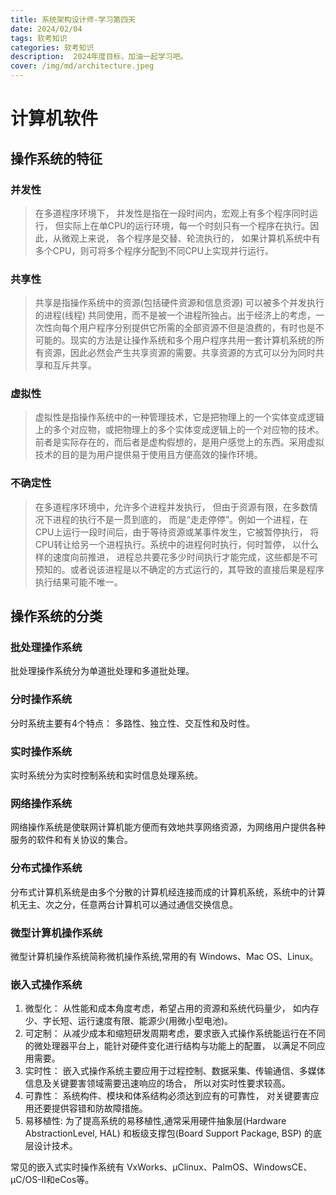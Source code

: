 ```yaml
---
title: 系统架构设计师-学习第四天
date: 2024/02/04
tags: 软考知识
categories: 软考知识
description:  2024年度目标，加油一起学习吧。
cover: /img/md/architecture.jpeg
---
```


# 计算机软件

## 操作系统的特征
### 并发性
> 在多道程序环境下， 并发性是指在一段时间内，宏观上有多个程序同时运行， 但实际上在单CPU的运行环境，每一个时刻只有一个程序在执行。因此，从微观上来说， 各个程序是交替、轮流执行的， 如果计算机系统中有多个CPU，则可将多个程序分配到不同CPU上实现并行运行。
### 共享性
> 共享是指操作系统中的资源(包括硬件资源和信息资源) 可以被多个并发执行的进程(线程) 共同使用，而不是被一个进程所独占。出于经济上的考虑，一次性向每个用户程序分别提供它所需的全部资源不但是浪费的，有时也是不可能的。现实的方法是让操作系统和多个用户程序共用一套计算机系统的所有资源，因此必然会产生共享资源的需要。共享资源的方式可以分为同时共享和互斥共享。
### 虚拟性
> 虚拟性是指操作系统中的一种管理技术，它是把物理上的一个实体变成逻辑上的多个对应物，或把物理上的多个实体变成逻辑上的一个对应物的技术。前者是实际存在的，而后者是虚构假想的，是用户感觉上的东西。采用虚拟技术的目的是为用户提供易于使用且方便高效的操作环境。
### 不确定性
> 在多道程序环境中，允许多个进程并发执行， 但由于资源有限，在多数情况下进程的执行不是一贯到底的， 而是“走走停停”。例如一个进程，在CPU上运行一段时间后，由于等待资源或某事件发生，它被暂停执行， 将CPU转让给另一个进程执行。系统中的进程何时执行，何时暂停， 以什么样的速度向前推进， 进程总共要花多少时间执行才能完成，这些都是不可预知的。或者说该进程是以不确定的方式运行的，其导致的直接后果是程序执行结果可能不唯一。

## 操作系统的分类
### 批处理操作系统
批处理操作系统分为单道批处理和多道批处理。
### 分时操作系统
分时系统主要有4个特点： 多路性、独立性、交互性和及时性。
### 实时操作系统
实时系统分为实时控制系统和实时信息处理系统。
### 网络操作系统
网络操作系统是使联网计算机能方便而有效地共享网络资源，为网络用户提供各种服务的软件和有关协议的集合。
### 分布式操作系统
分布式计算机系统是由多个分散的计算机经连接而成的计算机系统，系统中的计算机无主、次之分，任意两台计算机可以通过通信交换信息。
### 微型计算机操作系统
微型计算机操作系统简称微机操作系统,常用的有 Windows、Mac OS、Linux。
### 嵌入式操作系统

1. 微型化： 从性能和成本角度考虑，希望占用的资源和系统代码量少， 如内存少、字长短、运行速度有限、能源少(用微小型电池)。
2. 可定制： 从减少成本和缩短研发周期考虑，要求嵌入式操作系统能运行在不同的微处理器平台上，能针对硬件变化进行结构与功能上的配置， 以满足不同应用需要。
3. 实时性： 嵌入式操作系统主要应用于过程控制、数据采集、传输通信、多媒体信息及关键要害领域需要迅速响应的场合， 所以对实时性要求较高。
4. 可靠性： 系统构件、模块和体系结构必须达到应有的可靠性， 对关键要害应用还要提供容错和防故障措施。
5. 易移植性: 为了提高系统的易移植性,通常采用硬件抽象层(Hardware AbstractionLevel, HAL) 和板级支撑包(Board Support Package, BSP) 的底层设计技术。

常见的嵌入式实时操作系统有 VxWorks、μClinux、PalmOS、WindowsCE、μC/OS-Ⅱ和eCos等。